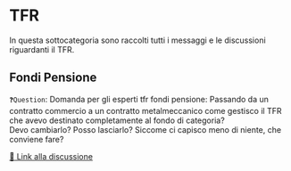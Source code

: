 # TFR 
In questa sottocategoria sono raccolti tutti i messaggi e le discussioni riguardanti il TFR.

## Fondi Pensione
`❓Question`: 
  Domanda per gli esperti tfr fondi pensione: Passando da un contratto commercio a un contratto metalmeccanico come gestisco il TFR che avevo destinato completamente al fondo di categoria?  
  Devo cambiarlo? Posso lasciarlo? Siccome ci capisco meno di niente, che conviene fare?  

[🔗 Link alla discussione](https://t.me/ptkdev_support_italian/484902/725075)

